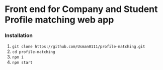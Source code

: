 # Front end for Company and Student Profile matching web app

### Installation

1. `git clone https://github.com/Usman0111/profile-matching.git`
2. `cd profile-matching`
3. `npm i`
4. `npm start`
